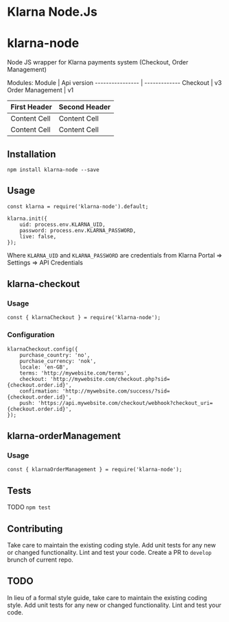 Klarna Node.Js
=========

# klarna-node
Node JS wrapper for Klarna payments system (Checkout, Order Management)

Modules:
  Module           | Api version
  ---------------- | -------------
  Checkout         | v3
  Order Management | v1

  First Header  | Second Header
  ------------- | -------------
  Content Cell  | Content Cell
  Content Cell  | Content Cell


## Installation

  `npm install klarna-node --save`

## Usage

    const klarna = require('klarna-node').default;

    klarna.init({
        uid: process.env.KLARNA_UID,
        password: process.env.KLARNA_PASSWORD,
        live: false,
    });
  
  
  Where `KLARNA_UID` and `KLARNA_PASSWORD` are credentials from Klarna Portal => Settings => API Credentials

## klarna-checkout

  ### Usage
    const { klarnaCheckout } = require('klarna-node');

  ### Configuration
    klarnaCheckout.config({
        purchase_country: 'no',
        purchase_currency: 'nok',
        locale: 'en-GB',
        terms: 'http://mywebsite.com/terms',
        checkout: 'http://mywebsite.com/checkout.php?sid={checkout.order.id}',
        confirmation: 'http://mywebsite.com/success/?sid={checkout.order.id}',
        push: 'https://api.mywebsite.com/checkout/webhook?checkout_uri={checkout.order.id}',
    });

## klarna-orderManagement

  ### Usage
    const { klarnaOrderManagement } = require('klarna-node');

## Tests
  TODO
  `npm test`

## Contributing

Take care to maintain the existing coding style. Add unit tests for any new or changed functionality. Lint and test your code. Create a PR to `develop` brunch of current repo.

## TODO

In lieu of a formal style guide, take care to maintain the existing coding style. Add unit tests for any new or changed functionality. Lint and test your code.
